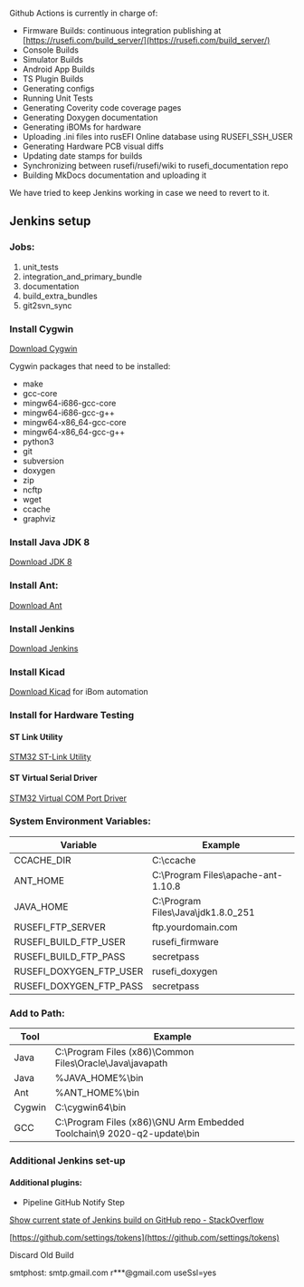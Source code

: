 Github Actions is currently in charge of:

* Firmware Builds: continuous integration publishing at [https://rusefi.com/build_server/](https://rusefi.com/build_server/)
* Console Builds
* Simulator Builds
* Android App Builds
* TS Plugin Builds
* Generating configs
* Running Unit Tests
* Generating Coverity code coverage pages
* Generating Doxygen documentation
* Generating iBOMs for hardware
* Uploading .ini files into rusEFI Online database using RUSEFI_SSH_USER
* Generating Hardware PCB visual diffs
* Updating date stamps for builds
* Synchronizing between rusefi/rusefi/wiki to rusefi_documentation repo
* Building MkDocs documentation and uploading it

We have tried to keep Jenkins working in case we need to revert to it.

## Jenkins setup

### Jobs:

1) unit_tests
2) integration_and_primary_bundle
3) documentation
4) build_extra_bundles
5) git2svn_sync

### Install Cygwin
[Download Cygwin](https://cygwin.com/install.html)

Cygwin packages that need to be installed:

- make
- gcc-core
- mingw64-i686-gcc-core
- mingw64-i686-gcc-g++
- mingw64-x86_64-gcc-core
- mingw64-x86_64-gcc-g++
- python3
- git
- subversion
- doxygen
- zip
- ncftp
- wget
- ccache
- graphviz

### Install Java JDK 8
[Download JDK 8](https://www.oracle.com/java/technologies/javase/javase-jdk8-downloads.html)

### Install Ant:
[Download Ant](https://ant.apache.org/)

### Install Jenkins
[Download Jenkins](https://jenkins.io/download/)

### Install Kicad
[Download Kicad](https://www.kicad.org/download/)
for iBom automation

### Install for Hardware Testing
#### ST Link Utility  
[STM32 ST-Link Utility](http://www.st.com/st-web-ui/static/active/en/st_prod_software_internet/resource/technical/software/utility/stsw-link004.zip)
#### ST Virtual Serial Driver
[STM32 Virtual COM Port Driver](http://www.st.com/web/en/catalog/tools/PF257938)

### System Environment Variables:
|Variable|Example|
|--|--|
|CCACHE_DIR|C:\ccache  |
|ANT_HOME|C:\Program Files\apache-ant-1.10.8|
|JAVA_HOME|C:\Program Files\Java\jdk1.8.0_251|
|RUSEFI_FTP_SERVER|ftp.yourdomain.com|
|RUSEFI_BUILD_FTP_USER|rusefi_firmware|
|RUSEFI_BUILD_FTP_PASS|secretpass|
|RUSEFI_DOXYGEN_FTP_USER|rusefi_doxygen|
|RUSEFI_DOXYGEN_FTP_PASS|secretpass|

### Add to Path:
|Tool|Example|
|--|--|
|Java|C:\Program Files (x86)\Common Files\Oracle\Java\javapath|
|Java|%JAVA_HOME%\bin|
|Ant|%ANT_HOME%\bin|
|Cygwin|C:\cygwin64\bin|
|GCC|C:\Program Files (x86)\GNU Arm Embedded Toolchain\9 2020-q2-update\bin|

### Additional Jenkins set-up
#### Additional plugins:
- Pipeline GitHub Notify Step

[Show current state of Jenkins build on GitHub repo - StackOverflow](https://stackoverflow.com/questions/14274293/show-current-state-of-jenkins-build-on-github-repo)

[https://github.com/settings/tokens](https://github.com/settings/tokens)

Discard Old Build

smtphost: smtp.gmail.com
r***@gmail.com
useSsl=yes
